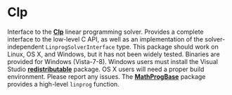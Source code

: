 Clp
=================

Interface to the **[Clp]** linear programming solver. Provides a complete interface to the low-level C API, as well as an implementation of the solver-independent ``LinprogSolverInterface`` type. This package should work on Linux, OS X, and Windows, but it has not been widely tested. Binaries are provided for Windows (Vista-7-8). Windows users must install the Visual Studio **[redistributable]** package. OS X users will need a proper build environment. Please report any issues. The **[MathProgBase]** package provides a high-level ``linprog`` function.  

[Clp]: https://projects.coin-or.org/Clp
[redistributable]: http://www.microsoft.com/en-us/download/details.aspx?id=30679
[MathProgBase]: https://github.com/mlubin/MathProgBase.jl
